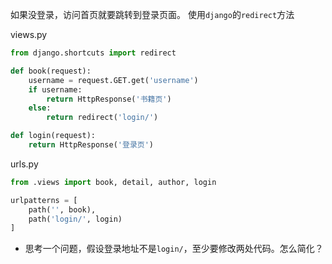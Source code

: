 如果没登录，访问首页就要跳转到登录页面。
使用`django`的`redirect`方法

views.py

```python
from django.shortcuts import redirect

def book(request):
    username = request.GET.get('username')
    if username:
        return HttpResponse('书籍页')
    else:
        return redirect('login/')

def login(request):
    return HttpResponse('登录页')
```

urls.py
```python
from .views import book, detail, author, login

urlpatterns = [
    path('', book),
    path('login/', login)
]
```
* 思考一个问题，假设登录地址不是`login/`，至少要修改两处代码。怎么简化？


